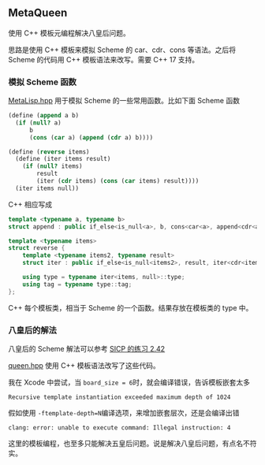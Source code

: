 ## MetaQueen

使用 C++ 模板元编程解决八皇后问题。

思路是使用 C++ 模板来模拟 Scheme 的 car、cdr、cons 等语法。之后将 Scheme 的代码用 C++ 模板语法来改写。需要 C++ 17 支持。

### 模拟 Scheme 函数

[MetaLisp.hpp](./MetaLisp.hpp) 用于模拟 Scheme 的一些常用函数。比如下面 Scheme 函数

```Scheme
(define (append a b)
  (if (null? a)
      b
      (cons (car a) (append (cdr a) b))))

(define (reverse items)
  (define (iter items result)
    (if (null? items)
        result
        (iter (cdr items) (cons (car items) result))))
  (iter items null))
```

C++ 相应写成

```C++
template <typename a, typename b>
struct append : public if_else<is_null<a>, b, cons<car<a>, append<cdr<a>, b>>> {};

template <typename items>
struct reverse {
    template <typename items2, typename result>
    struct iter : public if_else<is_null<items2>, result, iter<cdr<items2>, cons<car<items2>, result>>> {};

    using type = typename iter<items, null>::type;
    using tag = typename type::tag;
};
```

C++ 每个模板类，相当于 Scheme 的一个函数。结果存放在模板类的 type 中。



### 八皇后的解法

八皇后的 Scheme 解法可以参考 [SICP 的练习 2.42](https://github.com/hjcapple/reading-sicp/blob/master/chapter_2/exercise_2_42.scm)

[queen.hpp](./queen.hpp) 使用 C++ 模板语法改写了这些代码。

我在 Xcode 中尝试，当 `board_size = 6`时，就会编译错误，告诉模板嵌套太多

```
Recursive template instantiation exceeded maximum depth of 1024
```

假如使用 `-ftemplate-depth=N`编译选项，来增加嵌套层次，还是会编译出错

```
clang: error: unable to execute command: Illegal instruction: 4
```

这里的模板编程，也至多只能解决五皇后问题。说是解决八皇后问题，有点名不符实。

